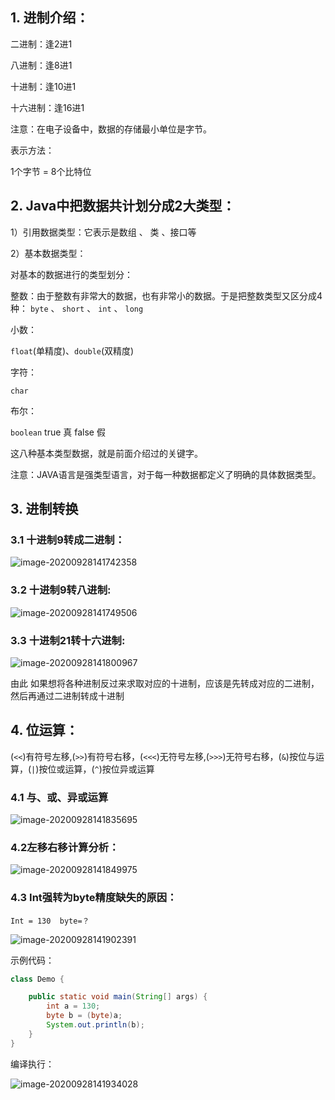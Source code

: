## 1. 进制介绍：

二进制：逢2进1

八进制：逢8进1

十进制：逢10进1

十六进制：逢16进1

注意：在电子设备中，数据的存储最小单位是字节。

表示方法：

1个字节 = 8个比特位

## 2. Java中把数据共计划分成2大类型：

1）引用数据类型：它表示是数组 、 类 、接口等

2）基本数据类型：

对基本的数据进行的类型划分：

整数：由于整数有非常大的数据，也有非常小的数据。于是把整数类型又区分成4种：
`byte` 、 `short` 、 `int` 、 `long`

小数：

`float`(单精度)、`double`(双精度)

字符：

`char`

布尔：

`boolean` true 真 false 假

这八种基本类型数据，就是前面介绍过的关键字。

注意：JAVA语言是强类型语言，对于每一种数据都定义了明确的具体数据类型。

## 3. 进制转换

### 3.1 十进制9转成二进制：

![image-20200928141742358](images/base_conversion.assets/image-20200928141742358.png)

### 3.2 十进制9转八进制:

![image-20200928141749506](images/base_conversion.assets/image-20200928141749506.png)

### 3.3 十进制21转十六进制:

![image-20200928141800967](images/base_conversion.assets/image-20200928141800967.png)

由此 如果想将各种进制反过来求取对应的十进制，应该是先转成对应的二进制，然后再通过二进制转成十进制

## 4. 位运算：

(`<<`)有符号左移,(`>>`)有符号右移，(`<<<`)无符号左移,(`>>>`)无符号右移，(`&`)按位与运算，(`|`)按位或运算，(`^`)按位异或运算

### 4.1 与、或、异或运算

![image-20200928141835695](images/base_conversion.assets/image-20200928141835695.png)

### 4.2左移右移计算分析：

![image-20200928141849975](images/base_conversion.assets/image-20200928141849975.png)

### 4.3 Int强转为byte精度缺失的原因：

`Int = 130  byte=？`

![image-20200928141902391](images/base_conversion.assets/image-20200928153843493.png)

示例代码：

```java
class Demo {

	public static void main(String[] args) {
		int a = 130;
		byte b = (byte)a;
		System.out.println(b);
	}
}
```

编译执行：

![image-20200928141934028](images/base_conversion.assets/image-20200928141934028.png)